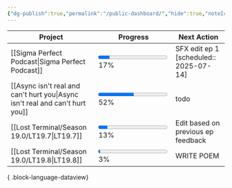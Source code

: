 ```yaml
---
{"dg-publish":true,"permalink":"/public-dashboard/","hide":true,"noteIcon":""}
---
```


| Project                                                                         | Progress                                                       | Next Action                             |
| ------------------------------------------------------------------------------- | -------------------------------------------------------------- | --------------------------------------- |
| [[Sigma Perfect Podcast\|Sigma Perfect Podcast]]                             | <progress value='16.666666666666664' max='100'></progress> 17% | SFX edit ep 1  [scheduled:: 2025-07-14] |
| [[Async isn't real and can't hurt you\|Async isn't real and can't hurt you]] | <progress value='51.724137931034484' max='100'></progress> 52% | todo                                    |
| [[Lost Terminal/Season 19.0/LT19.7\|LT19.7]]                                 | <progress value='13.333333333333334' max='100'></progress> 13% | Edit based on previous ep feedback      |
| [[Lost Terminal/Season 19.0/LT19.8\|LT19.8]]                                 | <progress value='3.0303030303030303' max='100'></progress> 3%  | WRITE POEM                              |

{ .block-language-dataview}